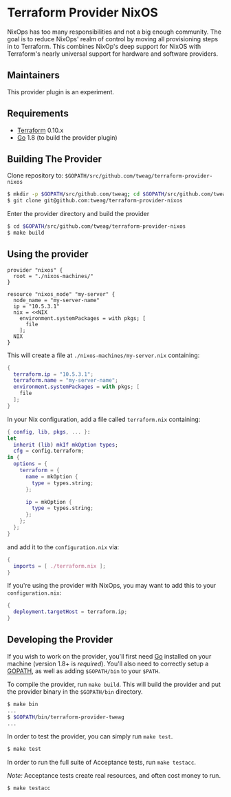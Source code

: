 Terraform Provider NixOS
==================

NixOps has too many responsibilities and not a big enough community.
The goal is to reduce NixOps' realm of control by moving all
provisioning steps in to Terraform. This combines NixOp's deep support
for NixOS with Terraform's nearly universal support for hardware and
software providers.

Maintainers
-----------

This provider plugin is an experiment.

Requirements
------------

-	[Terraform](https://www.terraform.io/downloads.html) 0.10.x
-	[Go](https://golang.org/doc/install) 1.8 (to build the provider plugin)

Building The Provider
---------------------

Clone repository to: `$GOPATH/src/github.com/tweag/terraform-provider-nixos`

```sh
$ mkdir -p $GOPATH/src/github.com/tweag; cd $GOPATH/src/github.com/tweag
$ git clone git@github.com:tweag/terraform-provider-nixos
```

Enter the provider directory and build the provider

```sh
$ cd $GOPATH/src/github.com/tweag/terraform-provider-nixos
$ make build
```

Using the provider
----------------------

```hcl
provider "nixos" {
  root = "./nixos-machines/"
}

resource "nixos_node" "my-server" {
  node_name = "my-server-name"
  ip = "10.5.3.1"
  nix = <<NIX
    environment.systemPackages = with pkgs; [
      file
    ];
  NIX
}
```

This will create a file at `./nixos-machines/my-server.nix`
containing:

```nix
{
  terraform.ip = "10.5.3.1";
  terraform.name = "my-server-name";
  environment.systemPackages = with pkgs; [
    file
  ];
}
```

In your Nix configuration, add a file called `terraform.nix`
containing:

```nix
{ config, lib, pkgs, ... }:
let
  inherit (lib) mkIf mkOption types;
  cfg = config.terraform;
in {
  options = {
    terraform = {
      name = mkOption {
        type = types.string;
      };

      ip = mkOption {
        type = types.string;
      };
    };
  };
}
```

and add it to the `configuration.nix` via:

```nix
{
  imports = [ ./terraform.nix ];
}
```

If you're using the provider with NixOps, you may want to add this to
your `configuration.nix`:

```nix
{
  deployment.targetHost = terraform.ip;
}
```

Developing the Provider
---------------------------

If you wish to work on the provider, you'll first need [Go](http://www.golang.org) installed on your machine (version 1.8+ is *required*). You'll also need to correctly setup a [GOPATH](http://golang.org/doc/code.html#GOPATH), as well as adding `$GOPATH/bin` to your `$PATH`.

To compile the provider, run `make build`. This will build the provider and put the provider binary in the `$GOPATH/bin` directory.

```sh
$ make bin
...
$ $GOPATH/bin/terraform-provider-tweag
...
```

In order to test the provider, you can simply run `make test`.

```sh
$ make test
```

In order to run the full suite of Acceptance tests, run `make testacc`.

*Note:* Acceptance tests create real resources, and often cost money to run.

```sh
$ make testacc
```
